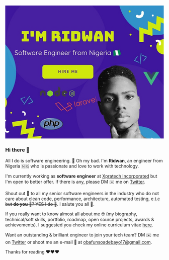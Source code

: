 [![](https://github.com/ridwanobafunso/ridwanobafunso/raw/master/Screenshot_20200915-183352_1600191353095_1600191443484.jpg "Obafunso Ridwan Adebayo Photo")](https://twitter.com/ridwanobafunso "@ridwanobafunso on Twitter")

### Hi there 👋

All I do is software engineering. 🤕 Oh my bad. I'm **Ridwan**, an engineer from Nigeria 🇳🇬 who is passionate and love to work with technology. 

I'm currently working as **software engineer** at [Xpratech Incorporated](https://xpratech.com.ng) but I'm open to better offer. If there is any, please DM ✉️ me on [Twitter](https://twitter.com/ridwanobafunso).

Shout out 📣 to all my senior software engineers in the industry who do not care about clean code, performance, architecture, automated testing, e.t.c ~~but **do you** 👀? YES I do 🤗~~. I salute you all 🥂.

If you really want to know almost all about me 🤓 (my biography, technical/soft skills, portfolio, roadmap, open source projects, awards & achievements). I suggested you check my online curriculum vitae [here](https://ridwanobafunso.com "Obafunso Ridwan CV").

Want an outstanding & brilliant engineer to join your tech team? DM ✉️ me on [Twitter](https://twitter.com/ridwanobafunso) or shoot me an e-mail 📧 at <obafunsoadebayo17@gmail.com>. 


Thanks for reading ❤❤❤
